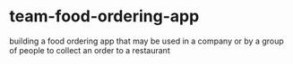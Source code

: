 # team-food-ordering-app
building a food ordering app that may be used in a company or by a group of people to collect an order to a restaurant
